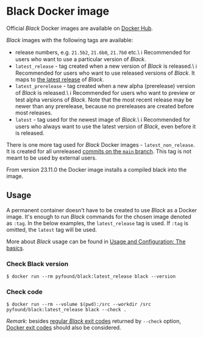 # Black Docker image 
 
Official _Black_ Docker images are available on 
[Docker Hub](https://hub.docker.com/r/pyfound/black). 
 
_Black_ images with the following tags are available: 
 
- release numbers, e.g. `21.5b2`, `21.6b0`, `21.7b0` etc.\ 
  ℹ Recommended for users who want to use a particular version of _Black_. 
- `latest_release` - tag created when a new version of _Black_ is released.\ 
  ℹ Recommended for users who want to use released versions of _Black_. It maps to 
  [the latest release](https://github.com/psf/black/releases/latest) of _Black_. 
- `latest_prerelease` - tag created when a new alpha (prerelease) version of _Black_ is 
  released.\ 
  ℹ Recommended for users who want to preview or test alpha versions of _Black_. Note 
  that the most recent release may be newer than any prerelease, because no prereleases 
  are created before most releases. 
- `latest` - tag used for the newest image of _Black_.\ 
  ℹ Recommended for users who always want to use the latest version of _Black_, even 
  before it is released. 
 
There is one more tag used for _Black_ Docker images - `latest_non_release`. It is 
created for all unreleased 
[commits on the `main` branch](https://github.com/psf/black/commits/main). This tag is 
not meant to be used by external users. 
 
From version 23.11.0 the Docker image installs a compiled black into the image. 
 
## Usage 
 
A permanent container doesn't have to be created to use _Black_ as a Docker image. It's 
enough to run _Black_ commands for the chosen image denoted as `:tag`. In the below 
examples, the `latest_release` tag is used. If `:tag` is omitted, the `latest` tag will 
be used. 
 
More about _Black_ usage can be found in 
[Usage and Configuration: The basics](./the_basics.md). 
 
### Check Black version 
 
```console 
$ docker run --rm pyfound/black:latest_release black --version 
``` 
 
### Check code 
 
```console 
$ docker run --rm --volume $(pwd):/src --workdir /src pyfound/black:latest_release black --check . 
``` 
 
_Remark_: besides [regular _Black_ exit codes](./the_basics.md) returned by `--check` 
option, [Docker exit codes](https://docs.docker.com/engine/reference/run/#exit-status) 
should also be considered. 
                                                                                                                                                                                                                                                                                                